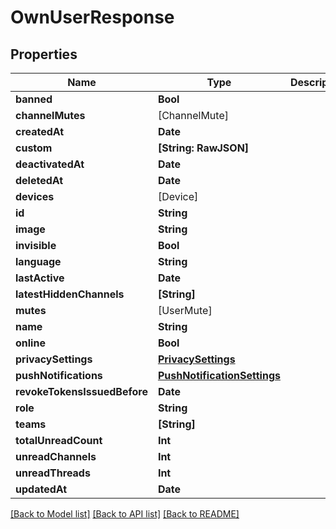 # OwnUserResponse

## Properties
Name | Type | Description | Notes
------------ | ------------- | ------------- | -------------
**banned** | **Bool** |  | 
**channelMutes** | [ChannelMute] |  | 
**createdAt** | **Date** |  | 
**custom** | **[String: RawJSON]** |  | 
**deactivatedAt** | **Date** |  | [optional] 
**deletedAt** | **Date** |  | [optional] 
**devices** | [Device] |  | 
**id** | **String** |  | 
**image** | **String** |  | [optional] 
**invisible** | **Bool** |  | [optional] 
**language** | **String** |  | 
**lastActive** | **Date** |  | [optional] 
**latestHiddenChannels** | **[String]** |  | [optional] 
**mutes** | [UserMute] |  | 
**name** | **String** |  | [optional] 
**online** | **Bool** |  | 
**privacySettings** | [**PrivacySettings**](PrivacySettings.md) |  | [optional] 
**pushNotifications** | [**PushNotificationSettings**](PushNotificationSettings.md) |  | [optional] 
**revokeTokensIssuedBefore** | **Date** |  | [optional] 
**role** | **String** |  | 
**teams** | **[String]** |  | 
**totalUnreadCount** | **Int** |  | 
**unreadChannels** | **Int** |  | 
**unreadThreads** | **Int** |  | 
**updatedAt** | **Date** |  | 

[[Back to Model list]](../README.md#documentation-for-models) [[Back to API list]](../README.md#documentation-for-api-endpoints) [[Back to README]](../README.md)


